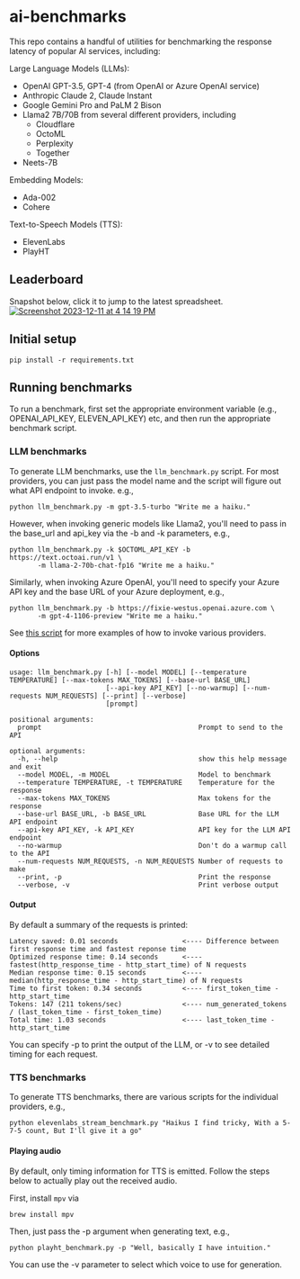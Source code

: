 # ai-benchmarks

This repo contains a handful of utilities for benchmarking the response latency of popular AI services, including:

Large Language Models (LLMs):
- OpenAI GPT-3.5, GPT-4 (from OpenAI or Azure OpenAI service)
- Anthropic Claude 2, Claude Instant
- Google Gemini Pro and PaLM 2 Bison
- Llama2 7B/70B from several different providers, including
  - Cloudflare
  - OctoML
  - Perplexity
  - Together
- Neets-7B

Embedding Models:
- Ada-002
- Cohere

Text-to-Speech Models (TTS):
- ElevenLabs
- PlayHT

## Leaderboard
Snapshot below, click it to jump to the latest spreadsheet.
[![Screenshot 2023-12-11 at 4 14 19 PM](https://github.com/fixie-ai/ai-benchmarks/assets/1821693/4613403d-a944-4dbf-9752-792453c9d13a)](https://docs.google.com/spreadsheets/d/e/2PACX-1vTPttBIJ676Ke5eKXh8EoOe9XrMZ1kgVh-hvuO-LP41GTNIbsHwx1bcb_SsoB3BTDZLNeMspqLQMXSS/pubhtml?gid=0&single=true)



## Initial setup

```
pip install -r requirements.txt
```

## Running benchmarks

To run a benchmark, first set the appropriate environment variable (e.g., OPENAI_API_KEY, ELEVEN_API_KEY) etc, and then run 
the appropriate benchmark script.

### LLM benchmarks

To generate LLM benchmarks, use the `llm_benchmark.py` script. For most providers, you can just pass the model name and the script will figure out what API endpoint to invoke. e.g., 

```
python llm_benchmark.py -m gpt-3.5-turbo "Write me a haiku."
```

However, when invoking generic models like Llama2, you'll need to pass in the base_url and api_key via the -b and -k parameters, e.g., 

```
python llm_benchmark.py -k $OCTOML_API_KEY -b https://text.octoai.run/v1 \
       -m llama-2-70b-chat-fp16 "Write me a haiku."
```

Similarly, when invoking Azure OpenAI, you'll need to specify your Azure API key and the base URL of your Azure deployment, e.g., 

```
python llm_benchmark.py -b https://fixie-westus.openai.azure.com \
       -m gpt-4-1106-preview "Write me a haiku."
```

See [this script](https://github.com/fixie-ai/ai-benchmarks/blob/main/llm_benchmark_suite.sh) for more examples of how to invoke various providers.

#### Options

```
usage: llm_benchmark.py [-h] [--model MODEL] [--temperature TEMPERATURE] [--max-tokens MAX_TOKENS] [--base-url BASE_URL]
                        [--api-key API_KEY] [--no-warmup] [--num-requests NUM_REQUESTS] [--print] [--verbose]
                        [prompt]

positional arguments:
  prompt                                       Prompt to send to the API

optional arguments:
  -h, --help                                   show this help message and exit
  --model MODEL, -m MODEL                      Model to benchmark
  --temperature TEMPERATURE, -t TEMPERATURE    Temperature for the response                        
  --max-tokens MAX_TOKENS                      Max tokens for the response                        
  --base-url BASE_URL, -b BASE_URL             Base URL for the LLM API endpoint                        
  --api-key API_KEY, -k API_KEY                API key for the LLM API endpoint                        
  --no-warmup                                  Don't do a warmup call to the API
  --num-requests NUM_REQUESTS, -n NUM_REQUESTS Number of requests to make                    
  --print, -p                                  Print the response
  --verbose, -v                                Print verbose output
```

#### Output

By default a summary of the requests is printed:

```
Latency saved: 0.01 seconds                <---- Difference between first response time and fastest reponse time
Optimized response time: 0.14 seconds      <---- fastest(http_response_time - http_start_time) of N requests
Median response time: 0.15 seconds         <---- median(http_response_time - http_start_time) of N requests
Time to first token: 0.34 seconds          <---- first_token_time - http_start_time
Tokens: 147 (211 tokens/sec)               <---- num_generated_tokens / (last_token_time - first_token_time)
Total time: 1.03 seconds                   <---- last_token_time - http_start_time
```

You can specify -p to print the output of the LLM, or -v to see detailed timing for each request.

### TTS benchmarks

To generate TTS benchmarks, there are various scripts for the individual providers, e.g.,

```
python elevenlabs_stream_benchmark.py "Haikus I find tricky, With a 5-7-5 count, But I'll give it a go"
```

#### Playing audio

By default, only timing information for TTS is emitted. Follow the steps below to actually play out the received audio.

First, install `mpv` via

```
brew install mpv
```

Then, just pass the -p argument when generating text, e.g., 

```
python playht_benchmark.py -p "Well, basically I have intuition."
```

You can use the -v parameter to select which voice to use for generation.
